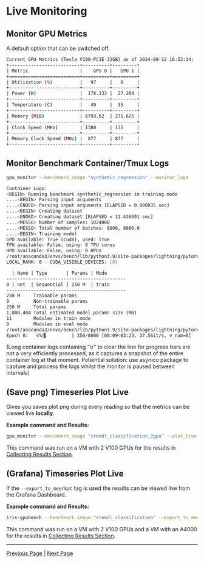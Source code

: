 # Live Monitoring

## Monitor GPU Metrics
A default option that can be switched off.

```sh
Current GPU Metrics (Tesla V100-PCIE-32GB) as of 2024-09-12 16:53:14:
+--------------------------+----------+---------+
| Metric                   |    GPU 0 |   GPU 1 |
+==========================+==========+=========+
| Utilization (%)          |   97     |   0     |
+--------------------------+----------+---------+
| Power (W)                |  178.133 |  27.284 |
+--------------------------+----------+---------+
| Temperature (C)          |   49     |  35     |
+--------------------------+----------+---------+
| Memory (MiB)             | 6793.62  | 275.625 |
+--------------------------+----------+---------+
| Clock Speed (MHz)        | 1380     | 135     |
+--------------------------+----------+---------+
| Memory Clock Speed (MHz) |  877     | 877     |
+--------------------------+----------+---------+
```

## Monitor Benchmark Container/Tmux Logs
  
```sh
gpu_monitor --benchmark_image "synthetic_regression" --monitor_logs

Container Logs:
<BEGIN> Running benchmark synthetic_regression in training mode
....<BEGIN> Parsing input arguments
....<ENDED> Parsing input arguments [ELAPSED = 0.000035 sec]
....<BEGIN> Creating dataset
....<ENDED> Creating dataset [ELAPSED = 12.436691 sec]
....<MESSG> Number of samples: 1024000
....<MESSG> Total number of batches: 8000, 8000.0
....<BEGIN> Training model
GPU available: True (cuda), used: True
TPU available: False, using: 0 TPU cores
HPU available: False, using: 0 HPUs
/root/anaconda3/envs/bench/lib/python3.9/site-packages/lightning/pytorch/trainer/connectors/logger_connector/logger_connector.py:75: Starting from v1.9.0, `tensorboardX` has been removed as a dependency of the `lightning.pytorch` package, due to potential conflicts with other packages in the ML ecosystem. For this reason, `logger=True` will use `CSVLogger` as the default logger, unless the `tensorboard` or `tensorboardX` packages are found. Please `pip install lightning[extra]` or one of them to enable TensorBoard support by default
LOCAL_RANK: 0 - CUDA_VISIBLE_DEVICES: [0]

  | Name | Type       | Params | Mode 
--------------------------------------------
0 | net  | Sequential | 250 M  | train
--------------------------------------------
250 M     Trainable params
0         Non-trainable params
250 M     Total params
1,000.404 Total estimated model params size (MB)
11        Modules in train mode
0         Modules in eval mode
/root/anaconda3/envs/bench/lib/python3.9/site-packages/lightning/pytorch/trainer/connectors/data_connector.py:424: The 'train_dataloader' does not have many workers which may be a bottleneck. Consider increasing the value of the `num_workers` argument` to `num_workers=11` in the `DataLoader` to improve performance.
Epoch 0:   4%|▍         | 350/8000 [00:09<03:23, 37.56it/s, v_num=0]
```

(Long container logs containing "\r" to clear the line for progress bars are not a very efficiently processed, as it captures a snapshot of the entire container log at that moment.
Potiential solution: use asynico package to capture and process the logs whilst the monitor is paused between intervals)

## (Save png) Timeseries Plot Live

Gives you saves plot png during every reading so that the metrics can be viewed live **locally**.

**Example command and Results:**
```sh
gpu_monitor --benchmark_image "stemdl_classification_2gpu" --plot_live
```
This command was run on a VM with 2 V100 GPUs for the results in [Collecting Results Section](collecting_results.md#gpu-metrics-timeseries-plot-png).


## (Grafana) Timeseries Plot Live

If the `--export_to_meerkat` tag is used the results can be viewed live from the Grafana Dashboard.

**Example command and Results:**
```sh
iris-gpubench --benchmark_image "stemdl_classification" --export_to_meerkat
```
This command was run on a VM with 2 V100 GPUs and a VM with an A4000 for the results in [Collecting Results Section](collecting_results.md#gpu-metric-grafana-plots).

---

[Previous Page](collecting_results.md) | [Next Page](considerations_on_accuracy.md)
